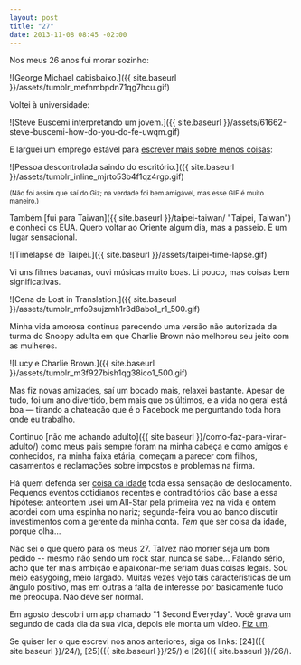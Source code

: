 ```yaml
---
layout: post
title: "27"
date: 2013-11-08 08:45 -02:00
---
```

Nos meus 26 anos fui morar sozinho:

![George Michael cabisbaixo.]({{ site.baseurl }}/assets/tumblr_mefnmbpdn71qg7hcu.gif)

Voltei à universidade:

![Steve Buscemi interpretando um jovem.]({{ site.baseurl }}/assets/61662-steve-buscemi-how-do-you-do-fe-uwqm.gif)

E larguei um emprego estável para [escrever mais sobre menos coisas](http://www.manualdousuario.net):

![Pessoa descontrolada saindo do escritório.]({{ site.baseurl }}/assets/tumblr_inline_mjrto53b4f1qz4rgp.gif)

<small>(Não foi assim que saí do Giz; na verdade foi bem amigável, mas esse GIF é muito maneiro.)</small>

Também [fui para Taiwan]({{ site.baseurl }}/taipei-taiwan/ "Taipei, Taiwan") e conheci os EUA. Quero voltar ao Oriente algum dia, mas a passeio. É um lugar sensacional.

![Timelapse de Taipei.]({{ site.baseurl }}/assets/taipei-time-lapse.gif)

Vi uns filmes bacanas, ouvi músicas muito boas. Li pouco, mas coisas bem significativas.

![Cena de Lost in Translation.]({{ site.baseurl }}/assets/tumblr_mfo9sujzmh1r3d8abo1_r1_500.gif)

Minha vida amorosa continua parecendo uma versão não autorizada da turma do Snoopy adulta em que Charlie Brown não melhorou seu jeito com as mulheres.

![Lucy e Charlie Brown.]({{ site.baseurl }}/assets/tumblr_m3f927bish1qg38ico1_500.gif)

Mas fiz novas amizades, saí um bocado mais, relaxei bastante. Apesar de tudo, foi um ano divertido, bem mais que os últimos, e a vida no geral está boa — tirando a chateação que é o Facebook me perguntando toda hora onde eu trabalho.

Continuo [não me achando adulto]({{ site.baseurl }}/como-faz-para-virar-adulto/) como meus pais sempre foram na minha cabeça e como amigos e conhecidos, na minha faixa etária, começam a parecer com filhos, casamentos e reclamações sobre impostos e problemas na firma.

Há quem defenda ser [coisa da idade](http://obviousmag.org/archives/2011/09/aos_27_anos_os_fracassos_extraordinarios.html) toda essa sensação de deslocamento. Pequenos eventos cotidianos recentes e contraditórios dão base a essa hipótese: anteontem usei um All-Star pela primeira vez na vida e ontem acordei com uma espinha no nariz; segunda-feira vou ao banco discutir investimentos com a gerente da minha conta. _Tem_ que ser coisa da idade, porque olha...

Não sei o que quero para os meus 27\. Talvez não morrer seja um bom pedido -- mesmo não sendo um rock star, nunca se sabe… Falando sério, acho que ter mais ambição e apaixonar-me seriam duas coisas legais. Sou meio easygoing, meio largado. Muitas vezes vejo tais características de um ângulo positivo, mas em outras a falta de interesse por basicamente tudo me preocupa. Não deve ser normal.

Em agosto descobri um app chamado "1 Second Everyday". Você grava um segundo de cada dia da sua vida, depois ele monta um vídeo. [Fiz um](http://www.youtube.com/watch?v=BFLx43fZ0hw?rel=0).

Se quiser ler o que escrevi nos anos anteriores, siga os links: [24]({{ site.baseurl }}/24/), [25]({{ site.baseurl }}/25/) e [26]({{ site.baseurl }}/26/).
